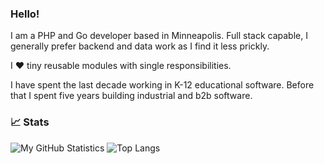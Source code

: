 ### Hello!

I am a PHP and Go developer based in Minneapolis. Full stack capable, I generally prefer backend and data work as I find it less prickly.

I ❤️ tiny reusable modules with single responsibilities.

I have spent the last decade working in K-12 educational software. Before that I spent five years building industrial and b2b software.

### 📈 Stats

![My GitHub Statistics](https://github-readme-stats.vercel.app/api?username=donatj&show_icons=true&count_private=true&hide_title=true&disable_animations=true&hide_rank=true)
![Top Langs](https://github-readme-stats.vercel.app/api/top-langs/?username=donatj&layout=compact&count_private=true&hide_title=true&langs_count=8&hide=Visual%20Basic,HTML)
